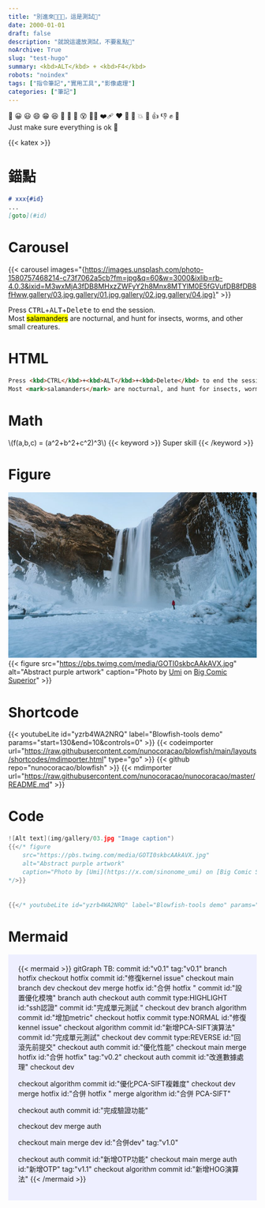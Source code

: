 ```yaml
---
title: "別進來💢💢💢，這是測試🥵"
date: 2000-01-01
draft: false
description: "就說這邊放測試，不要亂點🥵"
noArchive: True
slug: "test-hugo"
summary: <kbd>ALT</kbd> + <kbd>F4</kbd>
robots: "noindex"
tags: ["指令筆記","實用工具","影像處理"]
categories: ["筆記"]
---
```

:hear_no_evil: 😀 😃 😄 😁 😆 🥵 🥶 🥴 😵 😵‍💫 ❤️‍🩹 ❤ 🧡 💢 💥 🫵 👍 👎 ✊ 👊  
Just make sure everything is ok 👊

{{< katex >}}

# 錨點
```md
# xxx{#id}
...
[goto](#id)
```

# Carousel
{{< carousel images="{https://images.unsplash.com/photo-1580757468214-c73f7062a5cb?fm=jpg&q=60&w=3000&ixlib=rb-4.0.3&ixid=M3wxMjA3fDB8MHxzZWFyY2h8Mnx8MTYlM0E5fGVufDB8fDB8fHww,gallery/03.jpg,gallery/01.jpg,gallery/02.jpg,gallery/04.jpg}" >}}

Press <kbd>CTRL</kbd>+<kbd>ALT</kbd>+<kbd>Delete</kbd> to end the session.  
Most <mark>salamanders</mark> are nocturnal, and hunt for insects, worms, and other small creatures.

# HTML
```html
Press <kbd>CTRL</kbd>+<kbd>ALT</kbd>+<kbd>Delete</kbd> to end the session.
Most <mark>salamanders</mark> are nocturnal, and hunt for insects, worms, and other small creatures.
```

# Math
\\(f(a,b,c) = (a^2+b^2+c^2)^3\\)
{{< keyword >}} Super skill {{< /keyword >}}

# Figure
![Alt text](gallery/03.jpg "Image caption")
{{< figure
    src="https://pbs.twimg.com/media/GOTI0skbcAAkAVX.jpg"
    alt="Abstract purple artwork"
    caption="Photo by [Umi](https://x.com/sinonome_umi) on [Big Comic Superior](https://bigcomicbros.net/magazines/83422/)"
    >}}

# Shortcode
{{< youtubeLite id="yzrb4WA2NRQ" label="Blowfish-tools demo" params="start=130&end=10&controls=0" >}}
{{< codeimporter url="https://raw.githubusercontent.com/nunocoracao/blowfish/main/layouts/shortcodes/mdimporter.html" type="go" >}}
{{< github repo="nunocoracao/blowfish" >}}
{{< mdimporter url="https://raw.githubusercontent.com/nunocoracao/nunocoracao/master/README.md" >}}


# Code
```go
![Alt text](img/gallery/03.jpg "Image caption")
{{</* figure
    src="https://pbs.twimg.com/media/GOTI0skbcAAkAVX.jpg"
    alt="Abstract purple artwork"
    caption="Photo by [Umi](https://x.com/sinonome_umi) on [Big Comic Superior](https://bigcomicbros.net/magazines/83422/)"
*/>}}


{{</* youtubeLite id="yzrb4WA2NRQ" label="Blowfish-tools demo" params="start=130&end=10&controls=0" */>}}
```

# Mermaid
<div style="background-color:#eeefff; padding: 20px">
{{< mermaid >}}
gitGraph TB:
  commit id:"v0.1" tag:"v0.1"
  branch hotfix
  checkout hotfix
  commit id:"修復kernel issue"
  checkout main
  branch dev
  checkout dev
  merge hotfix id:"合併 hotfix  "
  commit id:"設置優化模塊"
  branch auth
  checkout auth
  commit type:HIGHLIGHT id:"ssh認證"
  commit id:"完成單元測試 "
  checkout dev
  branch algorithm
  commit id:"增加metric"
  checkout hotfix
  commit type:NORMAL id:"修復kennel issue"
  checkout algorithm
  commit id:"新增PCA-SIFT演算法"
  commit id:"完成單元測試"
  checkout dev
  commit type:REVERSE id:"回滾先前提交"
  checkout auth
  commit id:"優化性能"
  checkout main
  merge hotfix id:"合併 hotfix" tag:"v0.2"
  checkout auth
  commit id:"改進數據處理"
  checkout dev
  
  checkout algorithm
  commit id:"優化PCA-SIFT複雜度"
  checkout dev
  merge hotfix id:"合併 hotfix "
  merge algorithm id:"合併 PCA-SIFT"

  checkout auth
  commit id:"完成驗證功能"
  
  checkout dev
  merge auth
  
  checkout main
  merge dev id:"合併dev" tag:"v1.0"



  checkout auth
  commit id:"新增OTP功能"
  checkout main
  merge auth id:"新增OTP" tag:"v1.1"
  checkout algorithm
  commit id:"新增HOG演算法"
{{< /mermaid >}}
</div>

